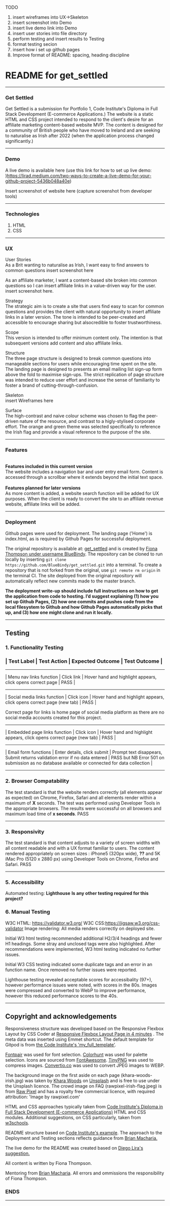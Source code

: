 TODO  <br>
1. insert wireframes into UX->Skeleton  <br>
2. insert screenshot into Demo  <br>
3. insert live demo link into Demo  <br>
4. insert user stories into file directory  <br>
5. perform testing and insert results to Testing  <br>
6. format testing secion  <br>
7. insert how i set up github pages  <br>
8. Improve format of README: spacing, heading discipline

# README for get_settled

---

### Get Settled

Get Settled is a submission for Portfolio 1, Code Institute's Diploma in Full Stack Development (E-commerce Applications.) The website is a static HTML and CSS project intended to respond to the client's desire for an affiliate marketing content-based website MVP. The content is designed for a community of British people who have moved to Ireland and are seeking to naturalise as Irish after 2022 (when the application process changed significantly.) 

---

### Demo

A live demo is available here (use this link for how to set up live demo: )https://lirad.medium.com/two-ways-to-create-a-live-demo-for-your-github-project-5436b048a40e)

Insert screenshot of website here (capture screenshot from developer tools)

---
### Technologies
1. HTML
2. CSS

---

### UX

User Stories <br>
As a Brit wanting to naturalise as Irish, I want easy to find answers to common questions
insert screenshot here

As an affiliate marketer, I want a content-based site broken into common questions so I can insert affiliate links in a value-driven way for the user. 
insert screenshot here. 

Strategy  <br>
The strategic aim is to create a site that users find easy to scan for common questions and provides the client with natural opportunity to insert affiliate links in a later version. The tone is intended to be peer-created and accessible to encourage sharing but alsocredible to foster trustworthiness. 

Scope  <br>
This version is intended to offer minimum content only. The intention is that subsequent versions add content and also affiliate links. 

Structure  <br>
The three page structure is designed to break common questions into manageable sections for users while encouraging time spent on the site. The landing page is designed to presents an email mailing list sign-up form above the fold to maximise sign-ups. The strict replication of page structure was intended to reduce user effort and increase the sense of familiarity to foster a brand of cutting-through-confusion. 

Skeleton  <br>
    insert Wireframes here

Surface  <br>
The high-contrast and naive colour scheme was chosen to flag the peer-driven nature of the resource, and contrast to a higly-stylised corporate effort. The orange and green theme was selected specifically to reference the Irish flag and provide a visual reference to the purpose of the site. 

---
### Features
  <br>
<strong>Features included in this current version</strong>  <br>
The website includes a navigation bar and user entry email form. Content is accessed through a scrollbar where it extends beyond the initial text space. <br>
  <br>
<strong>Features planned for later versions</strong>  <br>
As more content is added, a website search function will be added for UX purposes. When the client is ready to convert the site to an affiliate revenue website, affiliate links will be added.  

---

### Deployment

Github pages were used for deployment. The landing page ('Home') is index.html, as is required by Github Pages for successful deployment. 

The original repository is available at: <a href="https://github.com/BlueBindy/get_settled.git">get_settled</a> and is created by <a href="https://github.com/BlueBindy">Fiona Thompson under username BlueBindy</a>. The repository can be cloned to run locally by inserting `git clone https://github.com/BlueBindy/get_settled.git` into a terminal. To create a repository that is not forked from the original, use `git remote rm origin` in the terminal CI. The site deployed from the original repository will automatically reflect new commits made to the master branch.

**The deployment write-up should include full instructions on how to get the application from code to hosting. I’d suggest explaining (1) how you set up Github Pages, (2) how one commits and pushes code from the local filesystem to Github and how Github Pages automatically picks that up, and (3) how one might clone and run it locally.**

---
## Testing

 ### 1. Functionality Testing 
### | Test Label | Test Action | Expected Outcome | Test Outcome | 
---
| Menu nav links function | Click link | Hover hand and highlight appears, click opens correct page | PASS |

---
 
| Social media links function | Click icon | Hover hand and highlight appears, click opens correct page (new tab) | PASS |

Correct page for links is home page of social media platform as there are no social media accounts created for this project. 
 
 ---
| Embedded page links function | Click icon | Hover hand and highlight appears, click opens correct page (new tab) | PASS |
 
 ---

 | Email form functions | Enter details, click submit | Prompt text disappears, Submit returns validation error if no data entered | PASS but NB Error 501 on submission as no database available or connected for data collection |

 ---

### 2. Browser Compatability
 The test standard is that the website renders correctly (all elements appear as expected) on Chrome, Firefox, Safari and all elements render within a maximum of **X** seconds. The test was performed using Developer Tools in the appropriate browsers. The results were successful on all browsers and maximum load time of **x seconds**. PASS

 ---

### 3. Responsivity 
The test standard is that content adjusts to a variety of screen widths with all content readable and with a UX format familiar to users. The content rendered appropriately on screen sizes : iPhone5 (320px wide), **??** and 5K iMac Pro (5120 x 2880 px) using Developer Tools on Chrome, Firefox and Safari. PASS

---

### 5. Accessibility
Automated testing: **Lighthouse**
**Is any other testing required for this project?**

### 6. Manual Testing
W3C HTML: https://validator.w3.org/
W3C CSS:https://jigsaw.w3.org/css-validator
Image rendering: All media renders correctly on deployed site. 

Initial W3 html testing recommended additional H2/3/4 headings and fewer H1 headings. Some stray and unclosed tags were also highlighted. After recommendations were implemented, W3 html testing indicated no further issues. 

Initial W3 CSS testing indicated some duplicate tags and an error in an function name. Once removed no further issues were reported. 

Lighthouse testing revealed acceptable scores for accessibality (97+), however performance issues were noted, with scores in the 80s. Images were compressed and converted to WebP to improve performance, however this reduced performance scores to the 40s. 

---

## Copyright and acknowledgements

Responsiveness structure was developed based on the Responsive Flexbox Layout by CSS Coder at <a href=" https://www.youtube.com/watch?v=S0a7PEOi0do">Responsive Flexbox Layout Page in 4 minutes</a> . The meta data was inserted using Emmet shortcut. The default template for Gitpod is from <a href="https://github.com/Code-Institute-Org/gitpod-full-template">the Code Institute's 'my_full_template'</a>. 

<a href="https://www.fontpair.co/all">Fontpair</a> was used for font selection. <a href=" https://colorhunt.co/">Colorhunt</a> was used for palette selection. Icons are sourced from <a href="https://fontawesome.com/">FontAwesome</a>. <a href="https://tinypng.com/">TinyPNG</a> was used to compress images. <a href="https://convertio.co/">Convertio.co</a> was used to convert JPEG images to WEBP.

The background image on the first aside on each page (khara-woods-irish.jpg) was taken by <a href="https://unsplash.com/@kharaoke?utm_source=unsplash&utm_medium=referral&utm_content=creditCopyText">Khara Woods</a> on <a href="https://unsplash.com/photos/_EaLWd6q4QM">Unsplash</a> and is free to use under the Unsplash licence. The crowd image on FAQ (rawpixel-irish-flag.jpeg) is from <a href="https://www.rawpixel.com/image/654282">Raw Pixel</a> and has a royalty free commercial licence, with required attribution: 'Image by rawpixel.com' 

HTML and CSS approaches typically taken from <a href="codeinstitute.net">Code Institute's Diploma in Full Stack Development (E-commerce Applications)</a> HTML and CSS modules. Additional suggestions, on CSS particularly, taken from <a href="https://www.w3schools.com/html/default.asp">w3schools</a>.

README structure based on <a href="https://github.com/Code-Institute-Solutions/readme-template">Code Institute's example</a>. The approach to the Deployment and Testing sections reflects guidance from <a href="https://dev.to/brianmk">Brian Macharia.</a>  

The live demo for the README was created based on <a href="https://lirad.medium.com/two-ways-to-create-a-live-demo-for-your-github-project-5436b048a40e">Diego Lira's suggestion.</a>

All content is written by Fiona Thompson. 

Mentoring from <a href="https://dev.to/brianmk">Brian Macharia</a>. All errors and ommissions the responsibility of Fiona Thompson. 

### ENDS
---